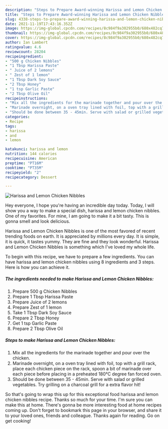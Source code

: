 ```yaml
---
description: "Steps to Prepare Award-winning Harissa and Lemon Chicken Nibbles"
title: "Steps to Prepare Award-winning Harissa and Lemon Chicken Nibbles"
slug: 4338-steps-to-prepare-award-winning-harissa-and-lemon-chicken-nibbles
date: 2021-11-19T17:43:16.352Z
image: https://img-global.cpcdn.com/recipes/8c984f9a302955b0/680x482cq70/harissa-and-lemon-chicken-nibbles-recipe-main-photo.jpg
thumbnail: https://img-global.cpcdn.com/recipes/8c984f9a302955b0/680x482cq70/harissa-and-lemon-chicken-nibbles-recipe-main-photo.jpg
cover: https://img-global.cpcdn.com/recipes/8c984f9a302955b0/680x482cq70/harissa-and-lemon-chicken-nibbles-recipe-main-photo.jpg
author: Ian Lambert
ratingvalue: 4.6
reviewcount: 28204
recipeingredient:
- "500 g Chicken Nibbles"
- "1 Tbsp Harissa Paste"
- " Juice of 2 lemons"
- " Zest of 1 lemon"
- "1 Tbsp Dark Soy Sauce"
- "2 Tbsp Honey"
- "1 tsp Garlic Paste"
- "2 Tbsp Olive Oil"
recipeinstructions:
- "Mix all the ingredients for the marinade together and pour over the chicken."
- "Marinade overnight, on a oven tray lined with foil, top with a grill rack, place each chicken piece on the rack, spoon a bit of marinade over each piece before placing in a preheated 180°C degree fan forced oven."
- "Should be done between 35 - 45min. Serve with salad or grilled vegetables. Try grilling on a charcoal grill for a extra flavor hit!"
categories:
- Recipe
tags:
- harissa
- and
- lemon

katakunci: harissa and lemon 
nutrition: 144 calories
recipecuisine: American
preptime: "PT16M"
cooktime: "PT35M"
recipeyield: "2"
recipecategory: Dessert

---
```



![Harissa and Lemon Chicken Nibbles](https://img-global.cpcdn.com/recipes/8c984f9a302955b0/680x482cq70/harissa-and-lemon-chicken-nibbles-recipe-main-photo.jpg)

Hey everyone, I hope you're having an incredible day today. Today, I will show you a way to make a special dish, harissa and lemon chicken nibbles. One of my favorites. For mine, I am going to make it a bit tasty. This is gonna smell and look delicious.

Harissa and Lemon Chicken Nibbles is one of the most favored of recent trending foods on earth. It is appreciated by millions every day. It is simple, it is quick, it tastes yummy. They are fine and they look wonderful. Harissa and Lemon Chicken Nibbles is something which I've loved my whole life.




To begin with this recipe, we have to prepare a few ingredients. You can have harissa and lemon chicken nibbles using 8 ingredients and 3 steps. Here is how you can achieve it.

<!--inarticleads1-->

##### The ingredients needed to make Harissa and Lemon Chicken Nibbles:

1. Prepare 500 g Chicken Nibbles
1. Prepare 1 Tbsp Harissa Paste
1. Prepare  Juice of 2 lemons
1. Prepare  Zest of 1 lemon
1. Take 1 Tbsp Dark Soy Sauce
1. Prepare 2 Tbsp Honey
1. Get 1 tsp Garlic Paste
1. Prepare 2 Tbsp Olive Oil




<!--inarticleads2-->

##### Steps to make Harissa and Lemon Chicken Nibbles:

1. Mix all the ingredients for the marinade together and pour over the chicken.
1. Marinade overnight, on a oven tray lined with foil, top with a grill rack, place each chicken piece on the rack, spoon a bit of marinade over each piece before placing in a preheated 180°C degree fan forced oven.
1. Should be done between 35 - 45min. Serve with salad or grilled vegetables. Try grilling on a charcoal grill for a extra flavor hit!




So that's going to wrap this up for this exceptional food harissa and lemon chicken nibbles recipe. Thanks so much for your time. I'm sure you can make this at home. There's gonna be more interesting food at home recipes coming up. Don't forget to bookmark this page in your browser, and share it to your loved ones, friends and colleague. Thanks again for reading. Go on get cooking!
